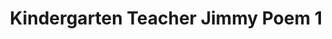 ---
layout: manifest
title: Kindergarten Teacher Jimmy Poem 1
manifest_name: kindergarten-teacher-jimmy-poem-1
---